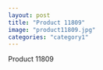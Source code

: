```yaml
---
layout: post
title: "Product 11809"
image: "product11809.jpg"
categories: "category1"
---
```

Product 11809
